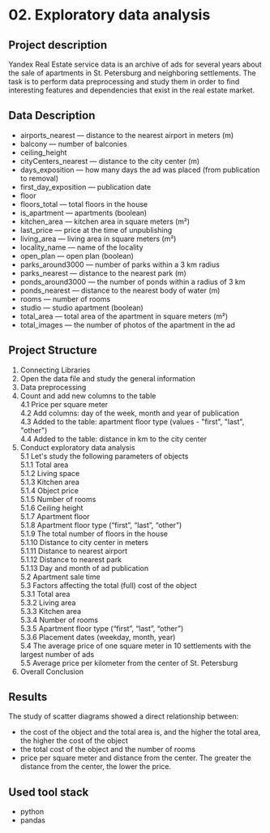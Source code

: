 # 02. Exploratory data analysis
## Project description
Yandex Real Estate service data is an archive of ads for several years about the sale of apartments in St. Petersburg and neighboring settlements.
The task is to perform data preprocessing and study them in order to find interesting features and dependencies that exist in the real estate market.
## Data Description
- airports_nearest — distance to the nearest airport in meters (m)
- balcony — number of balconies
- ceiling_height
- cityCenters_nearest — distance to the city center (m)
- days_exposition — how many days the ad was placed (from publication to removal)
- first_day_exposition — publication date
- floor
- floors_total — total floors in the house
- is_apartment — apartments (boolean)
- kitchen_area — kitchen area in square meters (m²)
- last_price — price at the time of unpublishing
- living_area — living area in square meters (m²)
- locality_name — name of the locality
- open_plan — open plan (boolean)
- parks_around3000 — number of parks within a 3 km radius
- parks_nearest — distance to the nearest park (m)
- ponds_around3000 — the number of ponds within a radius of 3 km
- ponds_nearest — distance to the nearest body of water (m)
- rooms — number of rooms
- studio — studio apartment (boolean)
- total_area — total area of the apartment in square meters (m²)
- total_images — the number of photos of the apartment in the ad
## Project Structure
1.  Connecting Libraries  
2.  Open the data file and study the general information   
3.  Data preprocessing  
4.  Count and add new columns to the table  
    4.1  Price per square meter  
    4.2  Add columns: day of the week, month and year of publication  
    4.3  Added to the table: apartment floor type (values - "first", "last", "other")  
    4.4  Added to the table: distance in km to the city center  
5.  Conduct exploratory data analysis  
    5.1  Let's study the following parameters of objects    
         5.1.1  Total area  
         5.1.2  Living space  
         5.1.3  Kitchen area  
         5.1.4  Object price  
         5.1.5  Number of rooms  
         5.1.6  Ceiling height  
         5.1.7  Apartment floor  
         5.1.8  Apartment floor type (“first”, “last”, “other”)  
         5.1.9  The total number of floors in the house  
         5.1.10 Distance to city center in meters    
         5.1.11 Distance to nearest airport  
         5.1.12 Distance to nearest park   
         5.1.13 Day and month of ad publication  
    5.2  Apartment sale time    
    5.3  Factors affecting the total (full) cost of the object    
         5.3.1  Total area  
         5.3.2  Living area  
         5.3.3  Kitchen area  
         5.3.4  Number of rooms  
         5.3.5  Apartment floor type (“first”, “last”, “other”)  
         5.3.6  Placement dates (weekday, month, year)  
    5.4  The average price of one square meter in 10 settlements with the largest number of ads  
    5.5  Average price per kilometer from the center of St. Petersburg  
6.  Overall Conclusion  
## Results 
The study of scatter diagrams showed a direct relationship between:
- the cost of the object and the total area is, and the higher the total area, the higher the cost of the object
- the total cost of the object and the number of rooms
- price per square meter and distance from the center. The greater the distance from the center, the lower the price.
## Used tool stack
- python
- pandas
